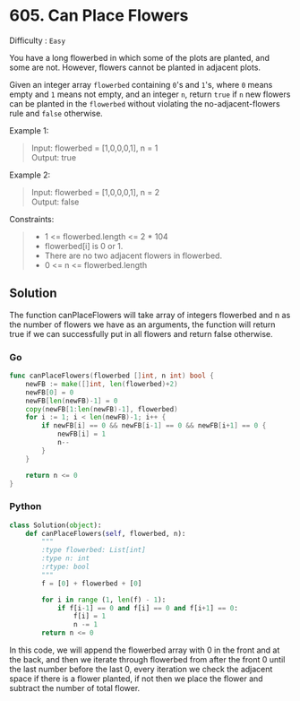 # 605. Can Place Flowers

Difficulty : `Easy`

You have a long flowerbed in which some of the plots are planted, and some are not. However, flowers cannot be planted in adjacent plots.

Given an integer array `flowerbed` containing `0`'s and `1`'s, where `0` means empty and `1` means not empty, and an integer `n`, return `true` if `n` new flowers can be planted in the `flowerbed` without violating the no-adjacent-flowers rule and `false` otherwise.

 

Example 1:

> Input: flowerbed = [1,0,0,0,1], n = 1\
Output: true

Example 2:

> Input: flowerbed = [1,0,0,0,1], n = 2\
Output: false
 

Constraints:

>- 1 <= flowerbed.length <= 2 * 104
>- flowerbed[i] is 0 or 1.
>- There are no two adjacent flowers in flowerbed.
>- 0 <= n <= flowerbed.length


## Solution

The function canPlaceFlowers will take array of integers flowerbed and n as the number of flowers we have as an arguments, the function will return true if we can successfully put in all flowers and return false otherwise.

### Go

```Go
func canPlaceFlowers(flowerbed []int, n int) bool {
    newFB := make([]int, len(flowerbed)+2)
    newFB[0] = 0
    newFB[len(newFB)-1] = 0
    copy(newFB[1:len(newFB)-1], flowerbed)
    for i := 1; i < len(newFB)-1; i++ {
        if newFB[i] == 0 && newFB[i-1] == 0 && newFB[i+1] == 0 {
            newFB[i] = 1
            n--
        }
    }

    return n <= 0
}
```

### Python

```Python
class Solution(object):
    def canPlaceFlowers(self, flowerbed, n):
        """
        :type flowerbed: List[int]
        :type n: int
        :rtype: bool
        """
        f = [0] + flowerbed + [0]

        for i in range (1, len(f) - 1):
            if f[i-1] == 0 and f[i] == 0 and f[i+1] == 0:
                f[i] = 1
                n -= 1
        return n <= 0
```

In this code, we will append the flowerbed array with 0 in the front and at the back, and then we iterate through flowerbed from after the front 0 until the last number before the last 0, every iteration we check the adjacent space if there is a flower planted, if not then we place the flower and subtract the number of total flower.